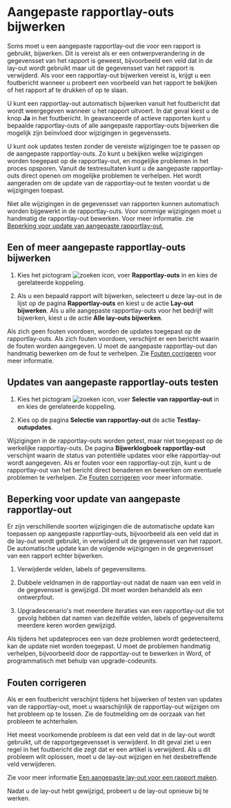 # Aangepaste rapportlay-outs bijwerken

Soms moet u een aangepaste rapportlay-out die voor een rapport is gebruikt, bijwerken. Dit is vereist als er een ontwerpverandering in de gegevensset van het rapport is geweest, bijvoorbeeld een veld dat in de lay-out wordt gebruikt maar uit de gegevensset van het rapport is verwijderd. Als voor een rapportlay-out bijwerken vereist is, krijgt u een foutbericht wanneer u probeert een voorbeeld van het rapport te bekijken of het rapport af te drukken of op te slaan.  

U kunt een rapportlay-out automatisch bijwerken vanuit het foutbericht dat wordt weergegeven wanneer u het rapport uitvoert. In dat geval kiest u de knop **Ja** in het foutbericht. In geavanceerde of actieve rapporten kunt u bepaalde rapportlay-outs of alle aangepaste rapportlay-outs bijwerken die mogelijk zijn beïnvloed door wijzigingen in gegevenssets.  

U kunt ook updates testen zonder de vereiste wijzigingen toe te passen op de aangepaste rapportlay-outs. Zo kunt u bekijken welke wijzigingen worden toegepast op de rapportlay-out, en mogelijke problemen in het proces opsporen. Vanuit de testresultaten kunt u de aangepaste rapportlay-outs direct openen om mogelijke problemen te verhelpen. Het wordt aangeraden om de update van de rapportlay-out te testen voordat u de wijzigingen toepast.  

Niet alle wijzigingen in de gegevensset van rapporten kunnen automatisch worden bijgewerkt in de rapportlay-outs. Voor sommige wijzigingen moet u handmatig de rapportlay-out bewerken. Voor meer informatie. zie [Beperking voor update van aangepaste rapportlay-out](#Beperking-voor-update-van-aangepaste-rapportlay-out),  

## Een of meer aangepaste rapportlay-outs bijwerken  

1. Kies het pictogram ![zoeken icon](/assets/images/zoeken.png "zoeken icon"), voer **Rapportlay-outs** in en kies de gerelateerde koppeling.  

2. Als u een bepaald rapport wilt bijwerken, selecteert u deze lay-out in de lijst op de pagina **Rapportlay-outs** en kiest u de actie **Lay-out bijwerken**. Als u alle aangepaste rapportlay-outs voor het bedrijf wilt bijwerken, kiest u de actie **Alle lay-outs bijwerken**.  

Als zich geen fouten voordoen, worden de updates toegepast op de rapportlay-outs. Als zich fouten voordoen, verschijnt er een bericht waarin de fouten worden aangegeven. U moet de aangepaste rapportlay-out dan handmatig bewerken om de fout te verhelpen. Zie [Fouten corrigeren](#Fouten-corrigeren) voor meer informatie.  

## Updates van aangepaste rapportlay-outs testen  

1. Kies het pictogram ![zoeken icon](/assets/images/zoeken.png "zoeken icon"), voer **Selectie van rapportlay-out** in en kies de gerelateerde koppeling.  

2. Kies op de pagina **Selectie van rapportlay-out** de actie **Testlay-outupdates**.  

 Wijzigingen in de rapportlay-outs worden getest, maar niet toegepast op de werkelijke rapportlay-outs. De pagina **Bijwerklogboek rapportlay-out** verschijnt waarin de status van potentiële updates voor elke rapportlay-out wordt aangegeven. Als er fouten voor een rapportlay-out zijn, kunt u de rapportlay-out van het bericht direct benaderen en bewerken om eventuele problemen te verhelpen. Zie [Fouten corrigeren](ui-update-report-layouts.md#FixErrors) voor meer informatie.  

## Beperking voor update van aangepaste rapportlay-out

 Er zijn verschillende soorten wijzigingen die de automatische update kan toepassen op aangepaste rapportlay-outs, bijvoorbeeld als een veld dat in de lay-out wordt gebruikt, in verwijderd uit de gegevensset van het rapport. De automatische update kan de volgende wijzigingen in de gegevensset van een rapport echter bijwerken.  

1. Verwijderde velden, labels of gegevensitems.  

2. Dubbele veldnamen in de rapportlay-out nadat de naam van een veld in de gegevensset is gewijzigd. Dit moet worden behandeld als een ontwerpfout.  

3. Upgradescenario's met meerdere iteraties van een rapportlay-out die tot gevolg hebben dat namen van dezelfde velden, labels of gegevensitems meerdere keren worden gewijzigd.  

 Als tijdens het updateproces een van deze problemen wordt gedetecteerd, kan de update niet worden toegepast. U moet de problemen handmatig verhelpen, bijvoorbeeld door de rapportlay-out te bewerken in Word, of programmatisch met behulp van upgrade-codeunits.  

## Fouten corrigeren

Als er een foutbericht verschijnt tijdens het bijwerken of testen van updates van de rapportlay-out, moet u waarschijnlijk de rapportlay-out wijzigen om het probleem op te lossen. Zie de foutmelding om de oorzaak van het probleem te achterhalen.  

Het meest voorkomende probleem is dat een veld dat in de lay-out wordt gebruikt, uit de rapportgegevensset is verwijderd. In dit geval ziet u een regel in het foutbericht die zegt dat er een artikel is verwijderd. Als u dit probleem wilt oplossen, moet u de lay-out wijzigen en het desbetreffende veld verwijderen.  

Zie voor meer informatie [Een aangepaste lay-out voor een rapport maken](../Algemene-bedrijfsfunctionaliteit/Werkstroom/Werkstromen-instellen/Aangepaste-rapportlay-outs-maken-en-wijzigen/).  

Nadat u de lay-out hebt gewijzigd, probeert u de lay-out opnieuw bij te werken.  
